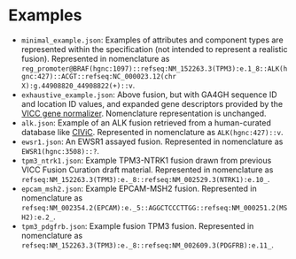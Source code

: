 # Examples

* `minimal_example.json`: Examples of attributes and component types are represented within the specification (not intended to represent a realistic fusion). Represented in nomenclature as `reg_promoter@BRAF(hgnc:1097)::refseq:NM_152263.3(TPM3):e.1_8::ALK(hgnc:427)::ACGT::refseq:NC_000023.12(chr X):g.44908820_44908822(+)::v`.
* `exhaustive_example.json`: Above fusion, but with GA4GH sequence ID and location ID values, and expanded gene descriptors provided by the [VICC gene normalizer](https://github.com/cancervariants/gene-normalization). Nomenclature representation is unchanged.
* `alk.json`: Example of an ALK fusion retrieved from a human-curated database like [CIViC](https://civicdb.org/events/genes/1/summary/variants/552/summary#variant). Represented in nomenclature as `ALK(hgnc:427)::v`.
* `ewsr1.json`: An EWSR1 assayed fusion. Represented in nomenclature as `EWSR1(hgnc:3508)::?`.
* `tpm3_ntrk1.json`: Example TPM3-NTRK1 fusion drawn from previous VICC Fusion Curation draft material. Represented in nomenclature as `refseq:NM_152263.3(TPM3):e._8::refseq:NM_002529.3(NTRK1):e.10_`.
* `epcam_msh2.json`: Example EPCAM-MSH2 fusion. Represented in nomenclature as `refseq:NM_002354.2(EPCAM):e._5::AGGCTCCCTTGG::refseq:NM_000251.2(MSH2):e.2_`.
* `tpm3_pdgfrb.json`: Example fusion TPM3 fusion. Represented in nomenclature as `refseq:NM_152263.3(TPM3):e._8::refseq:NM_002609.3(PDGFRB):e.11_`.
